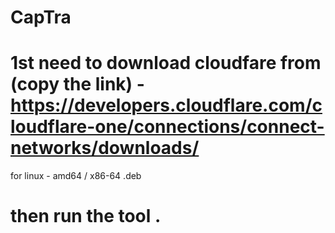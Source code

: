 # CapTra
# 1st need to download cloudfare from (copy the link) -  https://developers.cloudflare.com/cloudflare-one/connections/connect-networks/downloads/
for linux - amd64 / x86-64  .deb 
# then run the tool .
